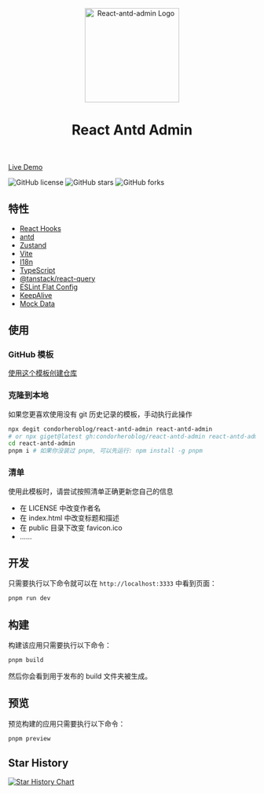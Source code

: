 <div align="center">
	<a href="https://github.com/condorheroblog/react-antd-admin/">
		<img alt="React-antd-admin Logo" width="192" src="https://github.com/user-attachments/assets/1de76309-4cf5-4e34-a32f-92c361bace2a">
	</a>
	<br />
	<h1>React Antd Admin</h1>
	<br />
</div>

[Live Demo](https://condorheroblog.github.io/react-antd-admin/)

![GitHub license](https://img.shields.io/github/license/condorheroblog/react-antd-admin?style=flat)
![GitHub stars](https://img.shields.io/github/stars/condorheroblog/react-antd-admin?color=fa6470&style=flat)
![GitHub forks](https://img.shields.io/github/forks/condorheroblog/react-antd-admin?style=flat)

## 特性

- [React Hooks](https://react.dev/)
- [antd](https://ant.design/index-cn/)
- [Zustand](https://zustand-demo.pmnd.rs/)
- [Vite](https://vitejs.dev/)
- [I18n](https://react.i18next.com/)
- [TypeScript](https://www.typescriptlang.org/)
- [@tanstack/react-query](https://tanstack.com/query/latest/docs/framework/react/overview)
- [ESLint Flat Config](https://eslint.org/docs/latest/use/configure/configuration-files-new/)
- [KeepAlive](https://github.com/irychen/keepalive-for-react)
- [Mock Data](https://github.com/condorheroblog/vite-plugin-fake-server)

## 使用

### GitHub 模板

[使用这个模板创建仓库](https://github.com/new?template_name=react-antd-admin&template_owner=condorheroblog)

### 克隆到本地

如果您更喜欢使用没有 git 历史记录的模板，手动执行此操作

```bash
npx degit condorheroblog/react-antd-admin react-antd-admin
# or npx giget@latest gh:condorheroblog/react-antd-admin react-antd-admin
cd react-antd-admin
pnpm i # 如果你没装过 pnpm, 可以先运行: npm install -g pnpm
```

### 清单

使用此模板时，请尝试按照清单正确更新您自己的信息

- 在 LICENSE 中改变作者名
- 在 index.html 中改变标题和描述
- 在 public 目录下改变 favicon.ico
- ……

## 开发

只需要执行以下命令就可以在 `http://localhost:3333` 中看到页面：

```bash
pnpm run dev
```

## 构建

构建该应用只需要执行以下命令：

```bash
pnpm build
```

然后你会看到用于发布的 build 文件夹被生成。

## 预览

预览构建的应用只需要执行以下命令：

```bash
pnpm preview
```

## Star History

[![Star History Chart](https://api.star-history.com/svg?repos=condorheroblog/react-antd-admin&type=Date)](https://star-history.com/#condorheroblog/react-antd-admin&Date)
